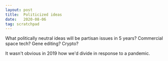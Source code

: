 ```yaml
---
layout: post
title:  Politicized ideas
date:   2020-08-06
tag: scratchpad
---
```


What politically neutral ideas will be partisan issues in 5 years? Commercial space tech? Gene editing? Crypto?

It wasn't obvious in 2019 how we'd divide in response to a pandemic.
